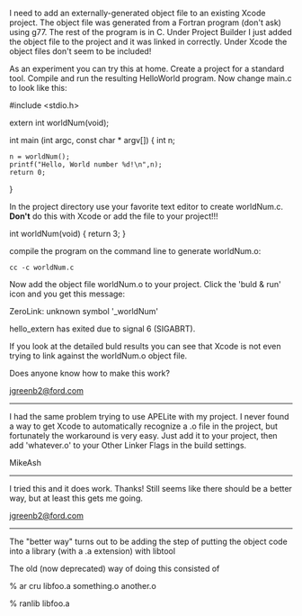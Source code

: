 I need to add an externally-generated object file to an existing Xcode project. The object file was generated from a Fortran program (don't ask) using g77. The rest of the program is in C. Under Project Builder I just added the object file to the project and it was linked in correctly. Under Xcode the object files don't seem to be included!

As an experiment you can try this at home. Create a project for a standard tool. Compile and run the resulting HelloWorld program. Now change main.c to look like this:

    
#include <stdio.h>

extern int worldNum(void);

int main (int argc, const char * argv[]) {
	int n;
   
	n = worldNum();
    printf("Hello, World number %d!\n",n);
    return 0;
}


In the project directory use your favorite text editor to create worldNum.c. **Don't** do this with Xcode or add the file to your project!!!

    
int worldNum(void)
{
   return 3;
}


compile the program on the command line to generate worldNum.o:

    cc -c worldNum.c

Now add the object file worldNum.o to your project. Click the 'buld & run' icon and you get this message:

    
ZeroLink: unknown symbol '_worldNum'

hello_extern has exited due to signal 6 (SIGABRT).


If you look at the detailed buld results you can see that Xcode is not even trying to link against the worldNum.o object file.

Does anyone know how to make this work?

jgreenb2@ford.com

----

I had the same problem trying to use APELite with my project. I never found a way to get Xcode to automatically recognize a .o file in the project, but fortunately the workaround is very easy. Just add it to your project, then add 'whatever.o' to your Other Linker Flags in the build settings.

MikeAsh

----

I tried this and it does work. Thanks! Still seems like there should be a better way, but at least this gets me going.

jgreenb2@ford.com

----

The "better way" turns out to be adding the step of putting the object code into a library (with a .a extension) with libtool

The old (now deprecated) way of doing this consisted of 

% ar cru libfoo.a something.o another.o

% ranlib libfoo.a
